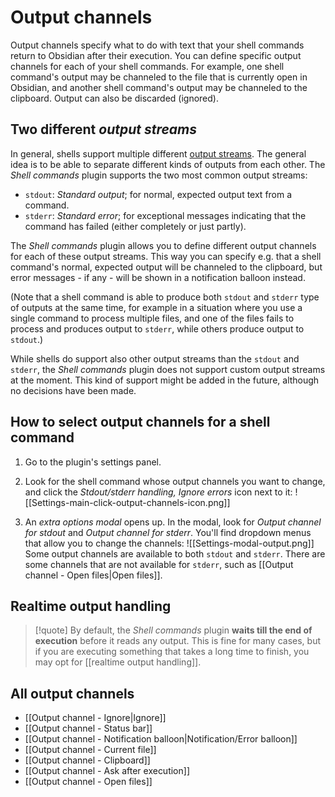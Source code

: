 # Output channels

Output channels specify what to do with text that your shell commands return to Obsidian after their execution. You can define specific output channels for each of your shell commands. For example, one shell command's output may be channeled to the file that is currently open in Obsidian, and another shell command's output may be channeled to the clipboard. Output can also be discarded (ignored).

## Two different *output streams*
In general, shells support multiple different [output streams](https://en.wikipedia.org/wiki/Standard_streams). The general idea is to be able to separate different kinds of outputs from each other. The *Shell commands* plugin supports the two most common output streams:
- `stdout`: *Standard output*; for normal, expected output text from a command.
- `stderr`: *Standard error*; for exceptional messages indicating that the command has failed (either completely or just partly).

The *Shell commands* plugin allows you to define different output channels for each of these output streams. This way you can specify e.g. that a shell command's normal, expected output will be channeled to the clipboard, but error messages - if any - will be shown in a notification balloon instead.

(Note that a shell command is able to produce both `stdout` and `stderr` type of outputs at the same time, for example in a situation where you use a single command to process multiple files, and one of the files fails to process and produces output to `stderr`, while others produce output to `stdout`.)

While shells do support also other output streams than the `stdout` and `stderr`, the *Shell commands* plugin does not support custom output streams at the moment. This kind of support might be added in the future, although no decisions have been made.

## How to select output channels for a shell command
1. Go to the plugin's settings panel.
2. Look for the shell command whose output channels you want to change, and click the *Stdout/stderr handling, Ignore errors* icon next to it:
  ![[Settings-main-click-output-channels-icon.png]]
  
3. An *extra options modal* opens up. In the modal, look for *Output channel for stdout* and *Output channel for stderr*. You'll find dropdown menus that allow you to change the channels:
  ![[Settings-modal-output.png]]
Some output channels are available to both `stdout` and `stderr`. There are some channels that are not available for `stderr`, such as [[Output channel - Open files|Open files]].

## Realtime output handling
> [!quote]
> By default, the *Shell commands* plugin **waits till the end of execution** before it reads any output. This is fine for many cases, but if you are executing something that takes a long time to finish, you may opt for [[realtime output handling]].

## All output channels
- [[Output channel - Ignore|Ignore]]
- [[Output channel - Status bar]]
- [[Output channel - Notification balloon|Notification/Error balloon]]
- [[Output channel - Current file]]
- [[Output channel - Clipboard]]
- [[Output channel - Ask after execution]]
- [[Output channel - Open files]]